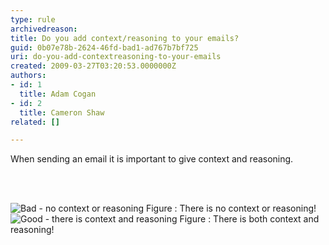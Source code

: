 ```yaml
---
type: rule
archivedreason: 
title: Do you add context/reasoning to your emails?
guid: 0b07e78b-2624-46fd-bad1-ad767b7bf725
uri: do-you-add-contextreasoning-to-your-emails
created: 2009-03-27T03:20:53.0000000Z
authors:
- id: 1
  title: Adam Cogan
- id: 2
  title: Cameron Shaw
related: []

---
```




  <p>When sending an email it is important to give context and reasoning. 
</p>

<br><excerpt class='endintro'></excerpt><br>

  <img class="ms-rteCustom-ImageArea" alt="Bad - no context or reasoning" src="/Standards/Communication/RulesToBetterEmail/PublishingImages/BadContextReasoning.GIF" /> <span class="ms-rteCustom-FigureBad">Figure &#58; There is no context or reasoning!</span> <img class="ms-rteCustom-ImageArea" alt="Good - there is context and reasoning" src="/Standards/Communication/RulesToBetterEmail/PublishingImages/GoodContextReasoning.jpg" /> <span class="ms-rteCustom-FigureGood">Figure &#58; There is both context and reasoning!</span>




